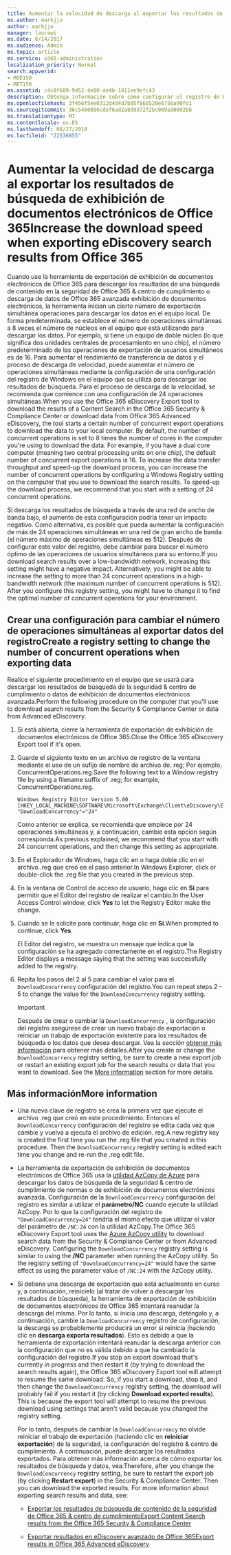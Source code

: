 ```yaml
---
title: Aumentar la velocidad de descarga al exportar los resultados de búsqueda de exhibición de documentos electrónicos de Office 365
ms.author: markjjo
author: markjjo
manager: laurawi
ms.date: 6/14/2017
ms.audience: Admin
ms.topic: article
ms.service: o365-administration
localization_priority: Normal
search.appverid:
- MOE150
- MET150
ms.assetid: c4c8f689-9d52-4e80-ae4b-1411ee9efc43
description: Obtenga información sobre cómo configurar el registro de Windows para aumentar el rendimiento de los datos al descargar los resultados de búsqueda y búsqueda de datos de la seguridad de Office 365 &amp; centro de cumplimiento y Office 365 avanzada de exhibición de documentos electrónicos.
ms.openlocfilehash: 3f456f5ee0312d4d4d7b95f868520e6756a90fd1
ms.sourcegitcommit: 36c5466056cdef6ad2a8d9372f2bc009a30892bb
ms.translationtype: MT
ms.contentlocale: es-ES
ms.lasthandoff: 08/27/2018
ms.locfileid: "22536855"
---
```

# <a name="increase-the-download-speed-when-exporting-ediscovery-search-results-from-office-365"></a><span data-ttu-id="33ec1-103">Aumentar la velocidad de descarga al exportar los resultados de búsqueda de exhibición de documentos electrónicos de Office 365</span><span class="sxs-lookup"><span data-stu-id="33ec1-103">Increase the download speed when exporting eDiscovery search results from Office 365</span></span>

<span data-ttu-id="33ec1-p101">Cuando use la herramienta de exportación de exhibición de documentos electrónicos de Office 365 para descargar los resultados de una búsqueda de contenido en la seguridad de Office 365 &amp; centro de cumplimiento o descarga de datos de Office 365 avanzada exhibición de documentos electrónicos, la herramienta inician un cierto número de exportación simultánea operaciones para descargar los datos en el equipo local. De forma predeterminada, se establece el número de operaciones simultáneas a 8 veces el número de núcleos en el equipo que está utilizando para descargar los datos. Por ejemplo, si tiene un equipo de doble núcleo (lo que significa dos unidades centrales de procesamiento en uno chip), el número predeterminado de las operaciones de exportación de usuarios simultáneos es de 16. Para aumentar el rendimiento de transferencia de datos y el proceso de descarga de velocidad, puede aumentar el número de operaciones simultáneas mediante la configuración de una configuración del registro de Windows en el equipo que se utiliza para descargar los resultados de búsqueda. Para el proceso de descarga de la velocidad, se recomienda que comience con una configuración de 24 operaciones simultáneas.</span><span class="sxs-lookup"><span data-stu-id="33ec1-p101">When you use the Office 365 eDiscovery Export tool to download the results of a Content Search in the Office 365 Security &amp; Compliance Center or download data from Office 365 Advanced eDiscovery, the tool starts a certain number of concurrent export operations to download the data to your local computer. By default, the number of concurrent operations is set to 8 times the number of cores in the computer you're using to download the data. For example, if you have a dual core computer (meaning two central processing units on one chip), the default number of concurrent export operations is 16. To increase the data transfer throughput and speed-up the download process, you can increase the number of concurrent operations by configuring a Windows Registry setting on the computer that you use to download the search results. To speed-up the download process, we recommend that you start with a setting of 24 concurrent operations.</span></span>
  
<span data-ttu-id="33ec1-p102">Si descarga los resultados de búsqueda a través de una red de ancho de banda bajo, el aumento de esta configuración podría tener un impacto negativo. Como alternativa, es posible que pueda aumentar la configuración de más de 24 operaciones simultáneas en una red de gran ancho de banda (el número máximo de operaciones simultáneas es 512). Después de configurar este valor del registro, debe cambiar para buscar el número óptimo de las operaciones de usuarios simultáneos para su entorno.</span><span class="sxs-lookup"><span data-stu-id="33ec1-p102">If you download search results over a low-bandwidth network, increasing this setting might have a negative impact. Alternatively, you might be able to increase the setting to more than 24 concurrent operations in a high-bandwidth network (the maximum number of concurrent operations is 512). After you configure this registry setting, you might have to change it to find the optimal number of concurrent operations for your environment.</span></span>
  
## <a name="create-a-registry-setting-to-change-the-number-of-concurrent-operations-when-exporting-data"></a><span data-ttu-id="33ec1-112">Crear una configuración para cambiar el número de operaciones simultáneas al exportar datos del registro</span><span class="sxs-lookup"><span data-stu-id="33ec1-112">Create a registry setting to change the number of concurrent operations when exporting data</span></span>

<span data-ttu-id="33ec1-113">Realice el siguiente procedimiento en el equipo que se usará para descargar los resultados de búsqueda de la seguridad &amp; centro de cumplimiento o datos de exhibición de documentos electrónicos avanzada.</span><span class="sxs-lookup"><span data-stu-id="33ec1-113">Perform the following procedure on the computer that you'll use to download search results from the Security &amp; Compliance Center or data from Advanced eDiscovery.</span></span>
  
1. <span data-ttu-id="33ec1-114">Si está abierta, cierre la herramienta de exportación de exhibición de documentos electrónicos de Office 365.</span><span class="sxs-lookup"><span data-stu-id="33ec1-114">Close the Office 365 eDiscovery Export tool if it's open.</span></span> 
    
2. <span data-ttu-id="33ec1-115">Guarde el siguiente texto en un archivo de registro de la ventana mediante el uso de un sufijo de nombre de archivo de. reg; Por ejemplo, ConcurrentOperations.reg.</span><span class="sxs-lookup"><span data-stu-id="33ec1-115">Save the following text to a Window registry file by using a filename suffix of .reg; for example, ConcurrentOperations.reg.</span></span> 
    
    ```
    Windows Registry Editor Version 5.00
    [HKEY_LOCAL_MACHINE\SOFTWARE\Microsoft\Exchange\Client\eDiscovery\ExportTool]
    "DownloadConcurrency"="24"
    ```

    <span data-ttu-id="33ec1-116">Como anterior se explica, se recomienda que empiece por 24 operaciones simultáneas y, a continuación, cambie esta opción según corresponda.</span><span class="sxs-lookup"><span data-stu-id="33ec1-116">As previous explained, we recommend that you start with 24 concurrent operations, and then change this setting as appropriate.</span></span>
    
3. <span data-ttu-id="33ec1-117">En el Explorador de Windows, haga clic en o haga doble clic en el archivo .reg que creó en el paso anterior.</span><span class="sxs-lookup"><span data-stu-id="33ec1-117">In Windows Explorer, click or double-click the .reg file that you created in the previous step.</span></span>
    
4. <span data-ttu-id="33ec1-118">En la ventana de Control de acceso de usuario, haga clic en **Sí** para permitir que el Editor del registro de realizar el cambio.</span><span class="sxs-lookup"><span data-stu-id="33ec1-118">In the User Access Control window, click **Yes** to let the Registry Editor make the change.</span></span> 
    
5. <span data-ttu-id="33ec1-119">Cuando se le solicite para continuar, haga clic en **Sí**.</span><span class="sxs-lookup"><span data-stu-id="33ec1-119">When prompted to continue, click **Yes**.</span></span>
    
    <span data-ttu-id="33ec1-120">El Editor del registro, se muestra un mensaje que indica que la configuración se ha agregado correctamente en el registro.</span><span class="sxs-lookup"><span data-stu-id="33ec1-120">The Registry Editor displays a message saying that the setting was successfully added to the registry.</span></span>
    
6. <span data-ttu-id="33ec1-121">Repita los pasos del 2 al 5 para cambiar el valor para el `DownloadConcurrency` configuración del registro.</span><span class="sxs-lookup"><span data-stu-id="33ec1-121">You can repeat steps 2 - 5 to change the value for the  `DownloadConcurrency` registry setting.</span></span> 
    
    > [!IMPORTANT]
    > <span data-ttu-id="33ec1-p103">Después de crear o cambiar la `DownloadConcurrency` , la configuración del registro asegúrese de crear un nuevo trabajo de exportación o reiniciar un trabajo de exportación existente para los resultados de búsqueda o los datos que desea descargar. Vea la sección [obtener más información](increase-download-speeds-when-exporting-ediscovery-results.md#moreinfo) para obtener más detalles.</span><span class="sxs-lookup"><span data-stu-id="33ec1-p103">After you create or change the  `DownloadConcurrency` registry setting, be sure to create a new export job or restart an existing export job for the search results or data that you want to download. See the [More information](increase-download-speeds-when-exporting-ediscovery-results.md#moreinfo) section for more details.</span></span> 
  
## <a name="more-information"></a><span data-ttu-id="33ec1-124">Más información</span><span class="sxs-lookup"><span data-stu-id="33ec1-124">More information</span></span>

- <span data-ttu-id="33ec1-p104">Una nueva clave de registro se crea la primera vez que ejecute el archivo .reg que creó en este procedimiento. Entonces el `DownloadConcurrency` configuración del registro se edita cada vez que cambie y vuelva a ejecuta el archivo de edición. reg.</span><span class="sxs-lookup"><span data-stu-id="33ec1-p104">A new registry key is created the first time you run the .reg file that you created in this procedure. Then the  `DownloadConcurrency` registry setting is edited each time you change and re-run the .reg edit file.</span></span> 
    
- <span data-ttu-id="33ec1-p105">La herramienta de exportación de exhibición de documentos electrónicos de Office 365 usa la [utilidad AzCopy de Azure](https://go.microsoft.com/fwlink/?linkid=849949) para descargar los datos de búsqueda de la seguridad &amp; centro de cumplimiento de normas o de exhibición de documentos electrónicos avanzada. Configuración de la `DownloadConcurrency` configuración del registro es similar a utilizar el **parámetro/NC** cuando ejecute la utilidad AzCopy. Por lo que la configuración del registro de `"DownloadConcurrency=24"` tendría el mismo efecto que utilizar el valor del parámetro de `/NC:24` con la utilidad AzCopy.</span><span class="sxs-lookup"><span data-stu-id="33ec1-p105">The Office 365 eDiscovery Export tool uses the [Azure AzCopy utility](https://go.microsoft.com/fwlink/?linkid=849949) to download search data from the Security &amp; Compliance Center or from Advanced eDiscovery. Configuring the  `DownloadConcurrency` registry setting is similar to using the **/NC** parameter when running the AzCopy utility. So the registry setting of  `"DownloadConcurrency=24"` would have the same effect as using the parameter value of  `/NC:24` with the AzCopy utility.</span></span> 
    
- <span data-ttu-id="33ec1-p106">Si detiene una descarga de exportación que está actualmente en curso y, a continuación, reinícielo (al tratar de volver a descargar los resultados de búsqueda), la herramienta de exportación de exhibición de documentos electrónicos de Office 365 intentará reanudar la descarga del misma. Por lo tanto, si inicia una descarga, deténgalo y, a continuación, cambie la `DownloadConcurrency` registro de configuración, la descarga se probablemente producirá un error si reinicia (haciendo clic en **descarga exporta resultados**). Esto es debido a que la herramienta de exportación intentará reanudar la descarga anterior con la configuración que no es válida debido a que ha cambiado la configuración del registro.</span><span class="sxs-lookup"><span data-stu-id="33ec1-p106">If you stop an export download that's currently in progress and then restart it (by trying to download the search results again), the Office 365 eDiscovery Export tool will attempt to resume the same download. So, if you start a download, stop it, and then change the  `DownloadConcurrency` registry setting, the download will probably fail if you restart it (by clicking **Download exported results**). This is because the export tool will attempt to resume the previous download using settings that aren't valid because you changed the registry setting.</span></span>
    
    <span data-ttu-id="33ec1-p107">Por lo tanto, después de cambiar la `DownloadConcurrency` no olvide reiniciar el trabajo de exportación (haciendo clic en **reiniciar exportación**) de la seguridad, la configuración del registro &amp; centro de cumplimiento. A continuación, puede descargar los resultados exportados. Para obtener más información acerca de cómo exportar los resultados de búsqueda y datos, vea:</span><span class="sxs-lookup"><span data-stu-id="33ec1-p107">Therefore, after you change the  `DownloadConcurrency` registry setting, be sure to restart the export job (by clicking **Restart export**) in the Security &amp; Compliance Center. Then you can download the exported results. For more information about exporting search results and data, see:</span></span>
    
  - [<span data-ttu-id="33ec1-136">Exportar los resultados de búsqueda de contenido de la seguridad de Office 365 &amp; centro de cumplimiento</span><span class="sxs-lookup"><span data-stu-id="33ec1-136">Export Content Search results from the Office 365 Security &amp; Compliance Center</span></span>](export-search-results.md)
    
  - [<span data-ttu-id="33ec1-137">Exportar resultados en eDiscovery avanzado de Office 365</span><span class="sxs-lookup"><span data-stu-id="33ec1-137">Export results in Office 365 Advanced eDiscovery</span></span>](export-results-in-advanced-ediscovery.md)
    
